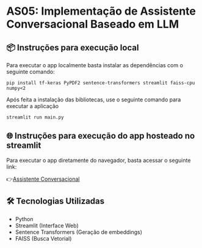 # AS05: Implementação de Assistente Conversacional Baseado em LLM

## 📦 Instruções para execução local

Para executar o app localmente basta instalar as dependências com o seguinte comando:

```
pip install tf-keras PyPDF2 sentence-transformers streamlit faiss-cpu numpy<2
```
Após feita a instalação das bibliotecas, use o seguinte comando para executar a aplicação

```
streamlit run main.py
```

## 🌐 Instruções para execução do app hosteado no streamlit

Para executar o app diretamente do navegador, basta acessar o seguinte link:

👉[Assistente Conversacional](https://danielbot.streamlit.app)

## 🛠️ Tecnologias Utilizadas
- Python
- Streamlit (Interface Web)
- Sentence Transformers (Geração de embeddings)
- FAISS (Busca Vetorial)
